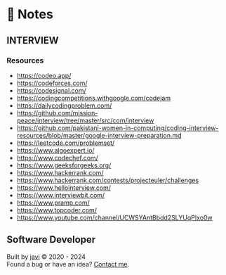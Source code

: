 # :memo: Notes
## INTERVIEW
### Resources
- https://codeo.app/
- https://codeforces.com/
- https://codesignal.com/
- https://codingcompetitions.withgoogle.com/codejam
- https://dailycodingproblem.com/
- https://github.com/mission-peace/interview/tree/master/src/com/interview
- https://github.com/pakistani-women-in-computing/coding-interview-resources/blob/master/google-interview-preparation.md
- https://leetcode.com/problemset/
- https://www.algoexpert.io/
- https://www.codechef.com/
- https://www.geeksforgeeks.org/
- https://www.hackerrank.com/
- https://www.hackerrank.com/contests/projecteuler/challenges
- https://www.hellointerview.com/
- https://www.interviewbit.com/
- https://www.pramp.com/
- https://www.topcoder.com/
- https://www.youtube.com/channel/UCWSYAntBbdd2SLYUqPIxo0w
## Software Developer
Built by [javi](https://github.com/javierandres-dev/) :copyright: 2020 - 2024  
Found a bug or have an idea? [Contact me](https://www.linkedin.com/in/javierandres-dev/).
